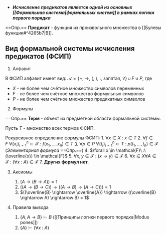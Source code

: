 - ***Исчисление предикатов является одной из основных [[Формальная система|формальных систем]] в рамках логики первого порядка***

==Опр.== **Предикат** - функция из произвольного множества в [[Булевы функции#^4265b7|B]].

## Вид формальной системы исчисления предикатов (ФСИП)

1) Алфавит

В ФСИП алфавит имеет вид: $\mathcal{A} = \{\neg,\ \rightarrow,\ (,\ ),\ :,\ \text{запятая} ,\ \forall\}  \cup F \cup P$, где 
- $X$ - не более чем счётное множество символов переменных
- $F$ - не более чем счётное множество формульных символов
- $P$ - не более чем счётное множество предикатных символов

2) Формулы

==Опр.== **Терм** - объект из предметной области формальной системы.

Пусть $T$ - множество всех термов ФСИП.

Рекурсивное определение формулы ФСИП:
	1. $\forall x \in X\ :\ x \in T$
	2. $\forall f \in F\ \forall \{x_i\}_{i=1}^n \subset \mathcal{F}\ :\ f(x_1, ..., x_n) \in T$
	3. $\forall p \in P\ \forall \{t_i\}_{i=1}^n \subset T\ :\ p(t_1, ..., t_n) \in \mathcal{F}$ (*Элементарная формула* ==Опр.==)
	4. $\forall x \in \mathcal{F}\ :\ (\overline{x}) \in \mathcal{F}$
	5. $\forall x, y \in \mathcal{F}\ :\ (x \rightarrow y) \in \mathcal{F}$
	6. $\forall x \in X \forall A \in \mathcal{F}\ :\ (\forall x\ :\ A) \in \mathcal{F}$
	7. **Других формул нет.**

3) Аксиомы

	1. $(A \rightarrow (B \rightarrow A)) = 1$
	2. $((A \rightarrow (B \rightarrow C)) \rightarrow ((A \rightarrow B) \rightarrow (A \rightarrow C))) = 1$
	3. $((\overline{B} \rightarrow \overline{A}) \rightarrow ((\overline{B} \rightarrow A) \rightarrow B) = 1$

4) Правила вывода

	1. $\{A, A \rightarrow B\} \vdash B$ ([[Принципы логики первого порядка|Modus pones]])
	2. $\{A\} \vdash (\forall x\ :\ A)$

